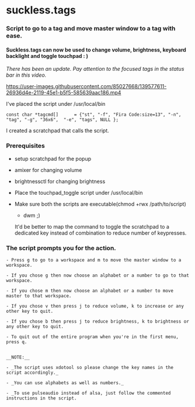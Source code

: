 # suckless.tags

### Script to go to a tag and move master window to a tag with ease.

#### Suckless.tags can now be used to change volume, brightness, keyboard backlight and toggle touchpad : )

*There has been an update. Pay attention to the focused tags in the status bar in this video.*

https://user-images.githubusercontent.com/85027668/139577611-26936d4e-2119-45e1-b5f5-585639aac186.mp4

I've placed the script under /usr/local/bin

```
const char *tagcmd[]      = {"st", "-f", "Fira Code:size=13", "-n", "tag", "-g", "36x6",  "-e", "tags", NULL };
```
I created a scratchpad that calls the script.

### Prerequisites

- setup scratchpad for the popup

- amixer for changing volume

- brightnessctl for changing brightness

- Place the touchpad_toggle script under /usr/local/bin

- Make sure both the scripts are executable(chmod +rwx /path/to/script)

    - dwm ;)

    It'd be better to map the command to toggle the scratchpad to a dedicated key instead of combination to reduce number of keypresses.

### The script prompts you for the action.

    - Press g to go to a workspace and m to move the master window to a workspace.

    - If you chose g then now choose an alphabet or a number to go to that workspace.

    - If you chose m then now choose an alphabet or a number to move master to that workspace.

    - If you chose v then press j to reduce volume, k to increase or any other key to quit.

    - If you chose b then press j to reduce brightness, k to brightness or any other key to quit.

    - To quit out of the entire program when you're in the first menu, press q.


    __NOTE:__

    - _The script uses xdotool so please change the key names in the script accordingly._

    - _You can use alphabets as well as numbers._

    - _To use pulseaudio instead of alsa, just follow the commented instructions in the script.
